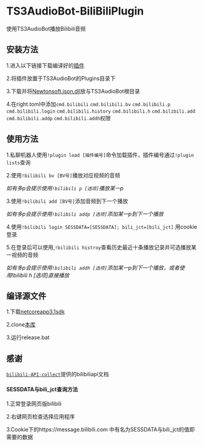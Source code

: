 # TS3AudioBot-BiliBiliPlugin

使用TS3AudioBot播放Bilibili音频



## 安装方法

1.进入以下链接下载编译好的[插件](https://github.com/xxmod/TS3AudioBot-BiliBiliPlugin/blob/main/bin/Release/netcoreapp3.1/BilibiliPlugin.dll)

2.将插件放置于TS3AudioBot的Plugins目录下

3.下载并将[Newtonsoft.json.dll](https://github.com/xxmod/TS3AudioBot-BiliBiliPlugin/raw/refs/heads/main/bin/Release/netcoreapp3.1/Newtonsoft.Json.dll)放与TS3AudioBot根目录

4.在right.toml中添加`cmd.bilibili` `cmd.bilibili.bv` `cmd.bilibili.p` `cmd.bilibili.login` `cmd.bilibili.history` `cmd.bilibili.h` `cmd.bilibili.add` `cmd.bilibili.addp` `cmd.bilibili.addh`权限



## 使用方法

1.私聊机器人使用`!plugin load [插件编号]`命令加载插件，插件编号通过`!plugin lists`查询

2.使用`!bilibili bv [BV号]`播放对应视频的音频

*如有多p会提示使用`!bilibili p [选项]`播放某一p*

3.使用`!bilibili add [BV号]`添加音频到下一个播放

*如有多p会提示使用`!bilibili addp [选项]`添加某一p到下一个播放*

4.使用`!bilibili login SESSDATA=[SESSDATA]; bili_jct=[bili_jct]` 用cookie登录

5.在登录后可以使用,`!bilibili histroy`查看历史最近十条播放记录并可选播放某一视频的音频

*如有多p会提示使用`!bilibili addh [选项]`添加某一p到下一个播放，或者使用!bilibili h [选项]直接播放*

## 编译源文件

1.下载[netcoreapp3.1sdk](https://dotnet.microsoft.com/zh-cn/download/dotnet/thank-you/sdk-3.1.426-windows-x64-installer)

2.clone[本库](https://github.com/xxmod/TS3AudioBot-BiliBiliPlugin/archive/refs/heads/main.zip)

3.运行release.bat



## 感谢

[`bilibili-API-collect`](https://github.com/SocialSisterYi/bilibili-API-collect)提供的bilibiliapi文档





#### SESSDATA与bili_jct查询方法

1.正常登录网页版bilibili

2.右键网页检查选择应用程序

3.Cookie下的https://message.bilibili.com 中有名为SESSDATA与bili_jct的值即需要的数据

